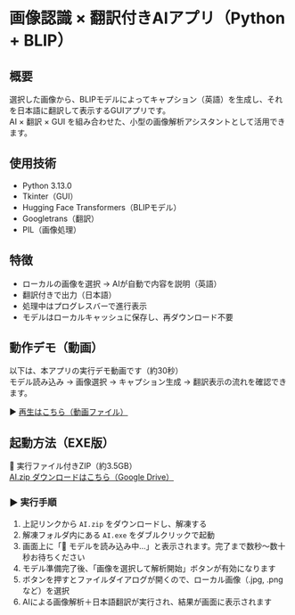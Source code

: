 # 画像認識 × 翻訳付きAIアプリ（Python + BLIP）

## 概要
選択した画像から、BLIPモデルによってキャプション（英語）を生成し、それを日本語に翻訳して表示するGUIアプリです。  
AI × 翻訳 × GUI を組み合わせた、小型の画像解析アシスタントとして活用できます。

## 使用技術
- Python 3.13.0
- Tkinter（GUI）
- Hugging Face Transformers（BLIPモデル）
- Googletrans（翻訳）
- PIL（画像処理）

## 特徴
- ローカルの画像を選択 → AIが自動で内容を説明（英語）
- 翻訳付きで出力（日本語）
- 処理中はプログレスバーで進行表示
- モデルはローカルキャッシュに保存し、再ダウンロード不要

## 動作デモ（動画）

以下は、本アプリの実行デモ動画です（約30秒）  
モデル読み込み → 画像選択 → キャプション生成 → 翻訳表示の流れを確認できます。

▶ [再生はこちら（動画ファイル）](./AI画像認識.mp4)

## 起動方法（EXE版）

🔗 実行ファイル付きZIP（約3.5GB）  
[AI.zip ダウンロードはこちら（Google Drive）](https://drive.google.com/file/d/1ygJiFbwEarPLhadSEzf6AJZaD8aS23BQ/view?usp=sharing)

### ▶ 実行手順

1. 上記リンクから `AI.zip` をダウンロードし、解凍する  
2. 解凍フォルダ内にある `AI.exe` をダブルクリックで起動  
3. 画面上に「🔄 モデルを読み込み中...」と表示されます。完了まで数秒〜数十秒お待ちください  
4. モデル準備完了後、「画像を選択して解析開始」ボタンが有効になります  
5. ボタンを押すとファイルダイアログが開くので、ローカル画像（.jpg, .png など）を選択  
6. AIによる画像解析＋日本語翻訳が実行され、結果が画面に表示されます

